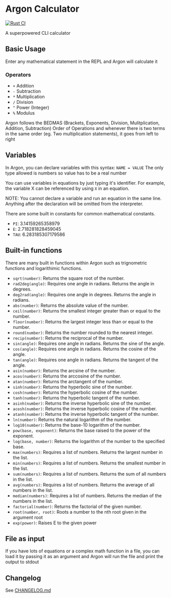 # Argon Calculator

[![Rust CI](https://github.com/grqphical/argon/actions/workflows/Rust.yml/badge.svg)](https://github.com/grqphical/argon/actions/workflows/Rust.yml)

A superpowered CLI calculator

## Basic Usage

Enter any mathematical statement in the REPL and Argon will calculate it

### Operators

- `+` Addition
- `-` Subtraction
- `*` Multiplication
- `/` Division
- `^` Power (Integer)
- `%` Modulus

Argon follows the BEDMAS (Brackets, Exponents, Division, Mulitplication, Addition, Subtraction)
Order of Operations and whenever there is two terms in the same order (eg. Two multiplication statements),
it goes from left to right

## Variables

In Argon, you can declare variables with this syntax:
`NAME = VALUE`
The only type allowed is numbers so value has to be a real number

You can use variables in equations by just typing it's identifier. For example, the variable X can be referenced by using `X`
in an equation.

NOTE: You cannot declare a variable and run an equation in the same line. Anything after the declaration will be omitted from the interpreter.

There are some built in constants for common mathematical constants.

- `PI`: 3.14159265358979
- `E`: 2.718281828459045
- `TAU`: 6.283185307179586

## Built-in functions

There are many built in functions within Argon such as trignometric functions and logarithimic functions.

- `sqrt(number)`: Returns the square root of the number.
- `rad2deg(angle)`: Requires one angle in radians. Returns the angle in degrees.
- `deg2rad(angle)`: Requires one angle in degrees. Returns the angle in radians.
- `abs(number)`: Returns the absolute value of the number.
- `ceil(number)`: Returns the smallest integer greater than or equal to the number.
- `floor(number)`: Returns the largest integer less than or equal to the number.
- `round(number)`: Returns the number rounded to the nearest integer.
- `recip(number)`: Returns the reciprocal of the number.
- `sin(angle)`: Requires one angle in radians. Returns the sine of the angle.
- `cos(angle)`: Requires one angle in radians. Returns the cosine of the angle.
- `tan(angle)`: Requires one angle in radians. Returns the tangent of the angle.
- `asin(number)`: Returns the arcsine of the number.
- `acos(number)`: Returns the arccosine of the number.
- `atan(number)`: Returns the arctangent of the number.
- `sinh(number)`: Returns the hyperbolic sine of the number.
- `cosh(number)`: Returns the hyperbolic cosine of the number.
- `tanh(number)`: Returns the hyperbolic tangent of the number.
- `asinh(number)`: Returns the inverse hyperbolic sine of the number.
- `acosh(number)`: Returns the inverse hyperbolic cosine of the number.
- `atanh(number)`: Returns the inverse hyperbolic tangent of the number.
- `ln(number)`: Returns the natural logarithm of the number.
- `log10(number)`: Returns the base-10 logarithm of the number.
- `pow(base, exponent)`: Returns the base raised to the power of the exponent.
- `log(base, number)`: Returns the logarithm of the number to the specified base.
- `max(numbers)`: Requires a list of numbers. Returns the largest number in the list.
- `min(numbers)`: Requires a list of numbers. Returns the smallest number in the list.
- `sum(numbers)`: Requires a list of numbers. Returns the sum of all numbers in the list.
- `avg(numbers)`: Requires a list of numbers. Returns the average of all numbers in the list.
- `median(numbers)`: Requires a list of numbers. Returns the median of the numbers in the list.
- `factorial(number)`: Returns the factorial of the given number.
- `root(number, root)`: Roots a number to the nth root given in the argument root
- `exp(power)`: Raises E to the given power

## File as input

If you have lots of equations or a complex math function in a file, you can load it by passing it as an argument and Argon will run the file and print the output to stdout

## Changelog

See [CHANGELOG.md](https://github.com/grqphical/argon/blob/main/CHANGELOG.md)

